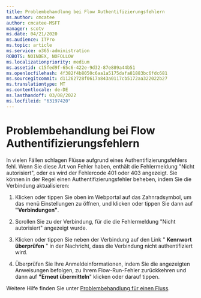 ```yaml
---
title: Problembehandlung bei Flow Authentifizierungsfehlern
ms.author: cmcatee
author: cmcatee-MSFT
manager: scotv
ms.date: 04/21/2020
ms.audience: ITPro
ms.topic: article
ms.service: o365-administration
ROBOTS: NOINDEX, NOFOLLOW
ms.localizationpriority: medium
ms.assetid: c15fed9f-65c6-422e-9d32-87e889a44b51
ms.openlocfilehash: 4f382f4b8050c6aa1a5175dafa81883bc6fdc681
ms.sourcegitcommit: d11262728f0617a843a0117cb5172aa322022b27
ms.translationtype: MT
ms.contentlocale: de-DE
ms.lasthandoff: 03/08/2022
ms.locfileid: "63197420"
---
```

# <a name="troubleshoot-flow-authentication-errors"></a>Problembehandlung bei Flow Authentifizierungsfehlern

In vielen Fällen schlagen Flüsse aufgrund eines Authentifizierungsfehlers fehl. Wenn Sie diese Art von Fehler haben, enthält die Fehlermeldung "Nicht autorisiert", oder es wird der Fehlercode 401 oder 403 angezeigt. Sie können in der Regel einen Authentifizierungsfehler beheben, indem Sie die Verbindung aktualisieren:
  
1. Klicken oder tippen Sie oben im Webportal auf das Zahnradsymbol, um das menü Einstellungen zu öffnen, und klicken oder tippen Sie dann auf **"Verbindungen"**.
    
2. Scrollen Sie zu der Verbindung, für die die Fehlermeldung "Nicht autorisiert" angezeigt wurde.
    
3. Klicken oder tippen Sie neben der Verbindung auf den Link " **Kennwort überprüfen** " in der Nachricht, dass die Verbindung nicht authentifiziert wird. 
    
4. Überprüfen Sie Ihre Anmeldeinformationen, indem Sie die angezeigten Anweisungen befolgen, zu Ihrem Flow-Run-Fehler zurückkehren und dann auf **"Erneut übermitteln**" klicken oder darauf tippen.
    
Weitere Hilfe finden Sie unter [Problembehandlung für einen Fluss](https://go.microsoft.com/fwlink/?linkid=872110).
  

